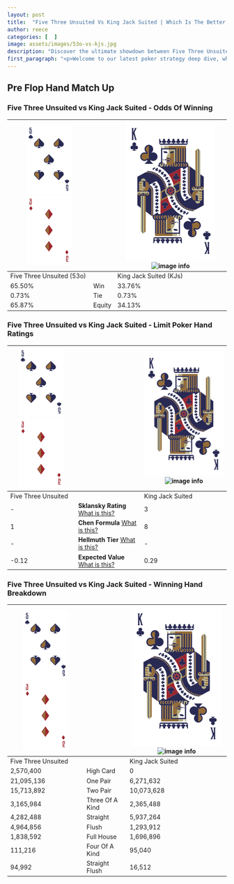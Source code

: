 ```yaml
---
layout: post
title:  "Five Three Unsuited Vs King Jack Suited | Which Is The Better Hand In Poker? A Complete Guide"
author: reece
categories: [  ]
image: assets/images/53o-vs-kjs.jpg
description: "Discover the ultimate showdown between Five Three Unsuited and King Jack Suited in poker! Uncover the odds, strategies, and scenarios where one hand triumphs over the other. Get ready to up your poker game with this thrilling analysis."
first_paragraph: "<p>Welcome to our latest poker strategy deep dive, where we're pitting two distinct hands against each other in a high-stakes showdown: Five Three Unsuited vs King Jack Suited.</p><p>In the dynamic world of poker, every decision counts, and knowing which hand holds the upper hand is key to your success at the table.</p><p>In this article, we'll dissect these two hands, explore the scenarios where one dominates the other, and equip you with the knowledge to make strategic choices that can tip the odds in your favor.</p><p>Get ready to unravel the intriguing dynamics of these poker hands and elevate your game to new heights.</p>"
---
```




[comment]: # (sp0)

## Pre Flop Hand Match Up

<div class="table hand-ratings" markdown="1"> 



### Five Three Unsuited vs King Jack Suited - Odds Of Winning


    
| ![image info](assets/images/hand1/5.png) ![image info](assets/images/hand1/3o.png) |  | ![image info](assets/images/hand2/K.png) ![image info](assets/images/hand2/Js.png) |
| -------- | -------- | -------- |
| Five Three Unsuited (53o) |  | King Jack Suited (KJs) |
| 65.50% | Win | 33.76% |
| 0.73% | Tie | 0.73% |
| 65.87% | Equity | 34.13% |




[comment]: # (sp1)



### Five Three Unsuited vs King Jack Suited - Limit Poker Hand Ratings


    
| ![image info](assets/images/hand1/5.png) ![image info](assets/images/hand1/3o.png) |  | ![image info](assets/images/hand2/K.png) ![image info](assets/images/hand2/Js.png) |
| -------- | -------- | -------- |
| Five Three Unsuited |  | King Jack Suited |
| - | **Sklansky Rating** [What is this?](/sklansky-rating-explained) | 3 |
| 1 | **Chen Formula** [What is this?](/chen-formula-explained) | 8 |
| - | **Hellmuth Tier** [What is this?](/Hellmuth-tier-explained) | - |
| -0.12 | **Expected Value** [What is this?](/expected-value-explained) | 0.29 |




[comment]: # (sp2)



### Five Three Unsuited vs King Jack Suited - Winning Hand Breakdown


    
| ![image info](assets/images/hand1/5.png) ![image info](assets/images/hand1/3o.png) |  | ![image info](assets/images/hand2/K.png) ![image info](assets/images/hand2/Js.png) |
| -------- | -------- | -------- |
| Five Three Unsuited |  | King Jack Suited |
| 2,570,400 | High Card | 0 |
| 21,095,136 | One Pair | 6,271,632 |
| 15,713,892 | Two Pair | 10,073,628 |
| 3,165,984 | Three Of A Kind | 2,365,488 |
| 4,282,488 | Straight | 5,937,264 |
| 4,964,856 | Flush | 1,293,912 |
| 1,838,592 | Full House | 1,696,896 |
| 111,216 | Four Of A Kind | 95,040 |
| 94,992 | Straight Flush | 16,512 |




[comment]: # (sp3)



</div>

[comment]: # (sp4)



[comment]: # (sp5)

